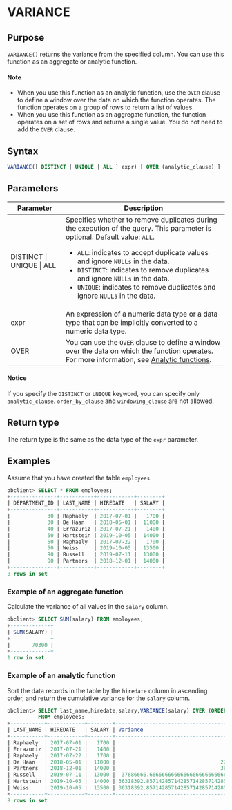 # VARIANCE

## Purpose

`VARIANCE()` returns the variance from the specified column. You can use this function as an aggregate or analytic function.

  <main id="notice" type='explain'>
    <h4>Note</h4>
    <ul>
    <li>When you use this function as an analytic function, use the <code>OVER</code> clause to define a window over the data on which the function operates. The function operates on a group of rows to return a list of values. </li>
    <li>When you use this function as an aggregate function, the function operates on a set of rows and returns a single value. You do not need to add the <code>OVER</code> clause. </li>
    </ul>
  </main>

## Syntax

```sql
VARIANCE([ DISTINCT | UNIQUE | ALL ] expr) [ OVER (analytic_clause) ]
```

## Parameters

| Parameter | Description |
|---------------------------|--------------------------------------------------------------------------------------------------------------------------------------------------------------------------------------------------------------------------------------------------------------------------------------------------|
| DISTINCT \| UNIQUE \| ALL | Specifies whether to remove duplicates during the execution of the query. This parameter is optional. Default value: `ALL`.  <ul><li> `ALL`: indicates to accept duplicate values and ignore `NULLs` in the data.    </li><li> `DISTINCT`: indicates to remove duplicates and ignore `NULLs` in the data.    </li><li> `UNIQUE`: indicates to remove duplicates and ignore `NULLs` in the data. </li></ul> |
| expr | An expression of a numeric data type or a data type that can be implicitly converted to a numeric data type.  |
| OVER | You can use the `OVER` clause to define a window over the data on which the function operates. For more information, see [Analytic functions](../4.analysis-functions-of-oracle-mode/1.window-function-description-of-oracle-mode.md).  |

  <main id="notice" type='notice'>
    <h4>Notice</h4>
    <p>If you specify the <code>DISTINCT</code> or <code>UNIQUE</code> keyword, you can specify only <code>analytic_clause</code>. <code>order_by_clause</code> and <code>windowing_clause</code> are not allowed. </p>
  </main>

## Return type

The return type is the same as the data type of the `expr` parameter.

## Examples

Assume that you have created the table `employees`.

```sql
obclient> SELECT * FROM employees;
+---------------+-----------+------------+--------+
| DEPARTMENT_ID | LAST_NAME | HIREDATE   | SALARY |
+---------------+-----------+------------+--------+
|            30 | Raphaely  | 2017-07-01 |   1700 |
|            30 | De Haan   | 2018-05-01 |  11000 |
|            40 | Errazuriz | 2017-07-21 |   1400 |
|            50 | Hartstein | 2019-10-05 |  14000 |
|            50 | Raphaely  | 2017-07-22 |   1700 |
|            50 | Weiss     | 2019-10-05 |  13500 |
|            90 | Russell   | 2019-07-11 |  13000 |
|            90 | Partners  | 2018-12-01 |  14000 |
+---------------+-----------+------------+--------+
8 rows in set
```

### Example of an aggregate function

Calculate the variance of all values in the `salary` column.

```sql
obclient> SELECT SUM(salary) FROM employees;
+-------------+
| SUM(SALARY) |
+-------------+
|       70300 |
+-------------+
1 row in set
```

### Example of an analytic function

Sort the data records in the table by the `hiredate` column in ascending order, and return the cumulative variance for the `salary` column.

```sql
obclient> SELECT last_name,hiredate,salary,VARIANCE(salary) OVER (ORDER BY hiredate) "Variance"
          FROM employees;
+-----------+------------+--------+-------------------------------------------+
| LAST_NAME | HIREDATE   | SALARY | Variance                                  |
+-----------+------------+--------+-------------------------------------------+
| Raphaely  | 2017-07-01 |   1700 |                                         0 |
| Errazuriz | 2017-07-21 |   1400 |                                     45000 |
| Raphaely  | 2017-07-22 |   1700 |                                     30000 |
| De Haan   | 2018-05-01 |  11000 |                                  22110000 |
| Partners  | 2018-12-01 |  14000 |                                  36783000 |
| Russell   | 2019-07-11 |  13000 |  37686666.6666666666666666666666666666666 |
| Hartstein | 2019-10-05 |  14000 | 36318392.85714285714285714285714285714286 |
| Weiss     | 2019-10-05 |  13500 | 36318392.85714285714285714285714285714286 |
+-----------+------------+--------+-------------------------------------------+
8 rows in set
```

